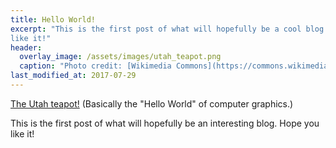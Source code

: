 ```yaml
---
title: Hello World!
excerpt: "This is the first post of what will hopefully be a cool blog. Hope you
like it!"
header:
  overlay_image: /assets/images/utah_teapot.png
  caption: "Photo credit: [Wikimedia Commons](https://commons.wikimedia.org/wiki/Category:Utah_teapot#/media/File:Utah_teapot_simple_2.png)"
last_modified_at: 2017-07-29
---
```


[The Utah teapot!](https://en.wikipedia.org/wiki/Utah_teapot) (Basically the
"Hello World" of computer graphics.)

This is the first post of what will hopefully be an interesting blog. Hope you
like it!

